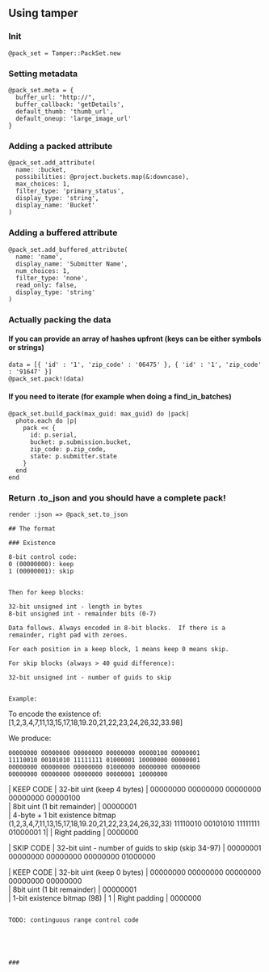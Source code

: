 ## Using tamper


### Init
```
@pack_set = Tamper::PackSet.new
```

### Setting metadata

```
@pack_set.meta = {
  buffer_url: "http://",
  buffer_callback: 'getDetails',
  default_thumb: 'thumb_url',
  default_oneup: 'large_image_url'
}
```

### Adding a packed attribute

```
@pack_set.add_attribute(
  name: :bucket,
  possibilities: @project.buckets.map(&:downcase),
  max_choices: 1,
  filter_type: 'primary_status',
  display_type: 'string',
  display_name: 'Bucket'
)
```


### Adding a buffered attribute

```
@pack_set.add_buffered_attribute(
  name: 'name',
  display_name: 'Submitter Name',
  num_choices: 1,
  filter_type: 'none',
  read_only: false,
  display_type: 'string'
)
```

### Actually packing the data

#### If you can provide an array of hashes upfront (keys can be either symbols or strings)
```
data = [{ 'id' : '1', 'zip_code' : '06475' }, { 'id' : '1', 'zip_code' : '91647' }]
@pack_set.pack!(data)
```

#### If you need to iterate (for example when doing a find_in_batches)
```
@pack_set.build_pack(max_guid: max_guid) do |pack|
  photo.each do |p|
    pack << {
      id: p.serial,
      bucket: p.submission.bucket,
      zip_code: p.zip_code,
      state: p.submitter.state
    }
  end
end
```

### Return .to_json and you should have a complete pack!
```
render :json => @pack_set.to_json

## The format

### Existence

8-bit control code:
0 (00000000): keep
1 (00000001): skip


Then for keep blocks:

32-bit unsigned int - length in bytes
8-bit unsigned int - remainder bits (0-7)

Data follows. Always encoded in 8-bit blocks.  If there is a remainder, right pad with zeroes.

For each position in a keep block, 1 means keep 0 means skip.

For skip blocks (always > 40 guid difference):

32-bit unsigned int - number of guids to skip


Example:

```
  To encode the existence of: 
    [1,2,3,4,7,11,13,15,17,18,19.20,21,22,23,24,26,32,33.98]

  We produce:

    00000000 00000000 00000000 00000000 00000100 00000001
    11110010 00101010 11111111 01000001 10000000 00000001
    00000000 00000000 00000000 01000000 00000000 00000000 
    00000000 00000000 00000000 00000001 10000000  

| KEEP CODE | 32-bit uint (keep 4 bytes)          | 
  00000000    00000000 00000000 00000000 00000100   
| 8bit uint (1 bit remainder) | 
  00000001   
| 4-byte + 1 bit existence bitmap (1,2,3,4,7,11,13,15,17,18,19.20,21,22,23,24,26,32,33)
  11110010 00101010 11111111 01000001 1|
| Right padding |
  0000000

| SKIP CODE | 32-bit uint - number of guids to skip (skip 34-97) |
  00000001    00000000 00000000 00000000 01000000   


| KEEP CODE | 32-bit uint (keep 0 bytes)          | 
  00000000    00000000 00000000 00000000 00000000   
| 8bit uint (1 bit remainder) | 
  00000001   
| 1-bit existence bitmap (98) |
  1
| Right padding |
  0000000
```

TODO: continguous range control code





### 

